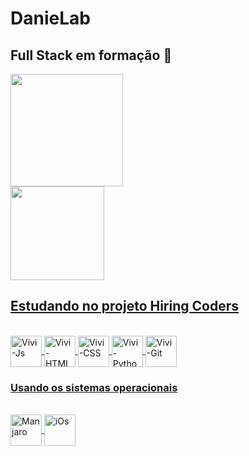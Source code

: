 # DanieLab 
## Full Stack em formação 🚀

 <div>
  <a href="https://github.com/danielfreitasce">
  <img height="180em" src="https://github-readme-stats.vercel.app/api?username=danielfreitasce&show_icons=true&theme=radical&include_all_commits=true&count_private=true"/>
</div>  
<div>
   <img height="150em" src="https://github-readme-stats.vercel.app/api/top-langs/?username=danielfreitasce&layout=compact&langs_count=16&theme=radical"/>
</div>

  ## Estudando no projeto Hiring Coders
  <div style="display: inline_block"><br>
  <img align="center" alt="Vivi-Js" height="50em" src="https://cdn.jsdelivr.net/gh/devicons/devicon/icons/javascript/javascript-plain.svg">
  <img align="center" alt="Vivi-HTML" height="50em" src="https://cdn.jsdelivr.net/gh/devicons/devicon/icons/html5/html5-plain-wordmark.svg">
  <img align="center" alt="Vivi-CSS" height="50em" src="https://cdn.jsdelivr.net/gh/devicons/devicon/icons/css3/css3-plain-wordmark.svg">
  <img align="center" alt="Vivi-Python" height="50em" src="https://cdn.jsdelivr.net/gh/devicons/devicon/icons/python/python-original-wordmark.svg">
  <img align="center" alt="Vivi-Git" height="50em" src="https://cdn.jsdelivr.net/gh/devicons/devicon/icons/git/git-plain-wordmark.svg">
</div>

 ### Usando os sistemas operacionais
 <div style="display: inline_block"><br>
  <img align="center" alt="Manjaro" height="50em" src="https://upload.wikimedia.org/wikipedia/commons/3/3e/Manjaro-logo.svg">
  <img align="center" alt="iOs" height="50em" src="https://cdn.jsdelivr.net/gh/devicons/devicon/icons/apple/apple-original.svg"> 
</div>

